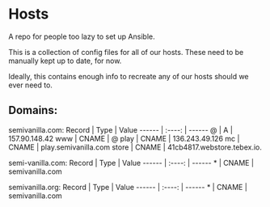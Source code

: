 # Hosts

A repo for people too lazy to set up Ansible.

This is a collection of config files for all of our hosts. These need to be manually kept up to date, for now.

Ideally, this contains enough info to recreate any of our hosts should we ever need to.

## Domains:
semivanilla.com:
Record |  Type  | Value
------ | :----: | ------
@      |   A    | 157.90.148.42
www    | CNAME  | @
play   | CNAME  | 136.243.49.126
mc     | CNAME  | play.semivanilla.com
store  | CNAME  | 41cb4817.webstore.tebex.io.

semi-vanilla.com:
Record |  Type  | Value
------ | :----: | ------
\*      |   CNAME    | semivanilla.com

semivanilla.org:
Record |  Type  | Value
------ | :----: | ------
\*      |   CNAME    | semivanilla.com

